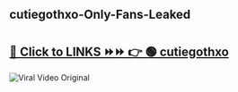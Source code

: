 
 ## cutiegothxo-Only-Fans-Leaked

# <h2><a href="https://clipsfans.com/cutiegothxo&ref=git">🔗 Click to LINKS ⏩⏩ 👉 🟢 cutiegothxo </a></h2>

<a href="https://clipsfans.com/cutiegothxo&ref=git" rel="nofollow" data-target="animated-image.originalLink"><img src="https://i.ibb.co.com/xMMVF88/686577567.gif" alt="Viral Video Original" style="max-width: 100%; display: inline-block;" data-target="animated-image.originalImage"></a>
